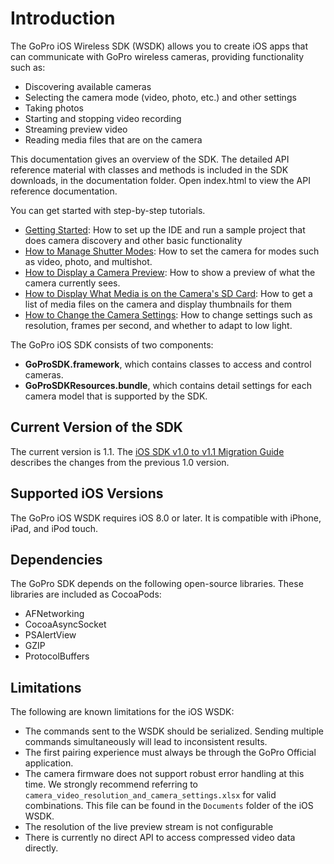 # Introduction

The GoPro iOS Wireless SDK (WSDK) allows you to create iOS apps that can communicate with
GoPro wireless cameras, providing functionality such as:

* Discovering available cameras
* Selecting the camera mode (video, photo, etc.) and other settings
* Taking photos
* Starting and stopping video recording
* Streaming preview video
* Reading media files that are on the camera

This documentation gives an overview of the SDK. The detailed API reference material
with classes and methods is included in the SDK downloads, in the documentation folder.
Open index.html to view the API reference documentation.

You can get started with step-by-step tutorials. 

* [Getting Started](iOS-Getting-Started): How to set up the IDE and run a sample project that does camera discovery and other basic functionality
* [How to Manage Shutter Modes](iOS-How-to-Manage-Shutter-Modes.md): How to set the camera for modes such as video, photo, and multishot.
* [How to Display a Camera Preview](iOS-How-to-Display-a-Camera-Preview.md): How to show a preview of what the camera currently sees.
* [How to Display What Media is on the Camera's SD Card](iOS-How-to-Display-Media-from-the-SD-Card.md): How to get a list of media files on the camera and display thumbnails for them
* [How to Change the Camera Settings](iOS-How-to-Change-the-Camera-Settings.md): How to change settings such as resolution, frames per second, and whether to adapt to low light.

The GoPro iOS SDK consists of two components:

* **GoProSDK.framework**, which contains classes to access and control cameras.
* **GoProSDKResources.bundle**, which contains detail settings for each camera model that is supported by the SDK.

## Current Version of the SDK

The current version is 1.1. The [iOS SDK v1.0 to v1.1 Migration Guide](https://developer.gopro.com/s/article/iOS-SDK-v1-0-to-v1-1-Migration-Guide)
describes the changes from the previous 1.0 version.

## Supported iOS Versions

The GoPro iOS WSDK requires iOS 8.0 or later. It is compatible with iPhone, iPad, and iPod touch.

## Dependencies

The GoPro SDK depends on the following open-source libraries. These libraries are included as CocoaPods:
* AFNetworking
* CocoaAsyncSocket
* PSAlertView
* GZIP
* ProtocolBuffers

## Limitations

The following are known limitations for the iOS WSDK:

* The commands sent to the WSDK should be serialized. Sending multiple commands simultaneously will lead to inconsistent results.
* The first pairing experience must always be through the GoPro Official application.
* The camera firmware does not support robust error handling at this time. We strongly recommend referring to `camera_video_resolution_and_camera_settings.xlsx` for valid combinations. This file can be found in the `Documents` folder of the iOS WSDK.
* The resolution of the live preview stream is not configurable
* There is currently no direct API to access compressed video data directly. 
